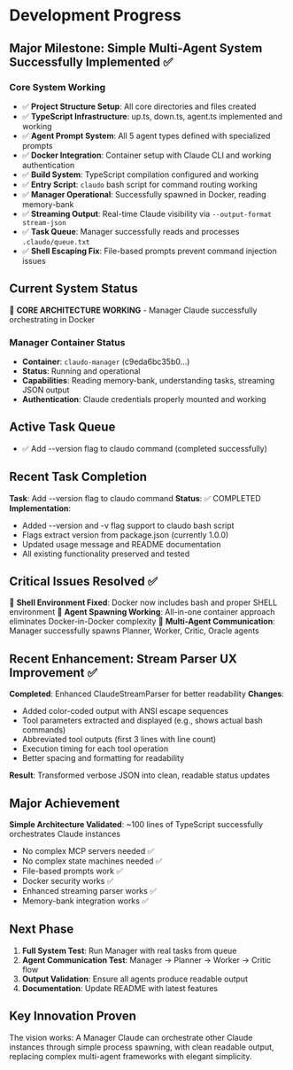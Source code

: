# Development Progress

## Major Milestone: Simple Multi-Agent System Successfully Implemented ✅

### Core System Working
- ✅ **Project Structure Setup**: All core directories and files created
- ✅ **TypeScript Infrastructure**: up.ts, down.ts, agent.ts implemented and working
- ✅ **Agent Prompt System**: All 5 agent types defined with specialized prompts
- ✅ **Docker Integration**: Container setup with Claude CLI and working authentication
- ✅ **Build System**: TypeScript compilation configured and working
- ✅ **Entry Script**: `claudo` bash script for command routing working
- ✅ **Manager Operational**: Successfully spawned in Docker, reading memory-bank
- ✅ **Streaming Output**: Real-time Claude visibility via `--output-format stream-json`
- ✅ **Task Queue**: Manager successfully reads and processes `.claudo/queue.txt`
- ✅ **Shell Escaping Fix**: File-based prompts prevent command injection issues

## Current System Status
🎉 **CORE ARCHITECTURE WORKING** - Manager Claude successfully orchestrating in Docker

### Manager Container Status
- **Container**: `claudo-manager` (c9eda6bc35b0...)
- **Status**: Running and operational
- **Capabilities**: Reading memory-bank, understanding tasks, streaming JSON output
- **Authentication**: Claude credentials properly mounted and working

## Active Task Queue
- ✅ Add --version flag to claudo command (completed successfully)

## Recent Task Completion
**Task**: Add --version flag to claudo command
**Status**: ✅ COMPLETED
**Implementation**: 
- Added --version and -v flag support to claudo bash script
- Flags extract version from package.json (currently 1.0.0)
- Updated usage message and README documentation
- All existing functionality preserved and tested

## Critical Issues Resolved ✅
🎉 **Shell Environment Fixed**: Docker now includes bash and proper SHELL environment
🎉 **Agent Spawning Working**: All-in-one container approach eliminates Docker-in-Docker complexity
🎉 **Multi-Agent Communication**: Manager successfully spawns Planner, Worker, Critic, Oracle agents

## Recent Enhancement: Stream Parser UX Improvement ✅
**Completed**: Enhanced ClaudeStreamParser for better readability
**Changes**:
- Added color-coded output with ANSI escape sequences
- Tool parameters extracted and displayed (e.g., shows actual bash commands)
- Abbreviated tool outputs (first 3 lines with line count)
- Execution timing for each tool operation
- Better spacing and formatting for readability

**Result**: Transformed verbose JSON into clean, readable status updates

## Major Achievement
**Simple Architecture Validated**: ~100 lines of TypeScript successfully orchestrates Claude instances
- No complex MCP servers needed ✅
- No complex state machines needed ✅  
- File-based prompts work ✅
- Docker security works ✅
- Enhanced streaming parser works ✅
- Memory-bank integration works ✅

## Next Phase
1. **Full System Test**: Run Manager with real tasks from queue
2. **Agent Communication Test**: Manager → Planner → Worker → Critic flow
3. **Output Validation**: Ensure all agents produce readable output
4. **Documentation**: Update README with latest features

## Key Innovation Proven
The vision works: A Manager Claude can orchestrate other Claude instances through simple process spawning, with clean readable output, replacing complex multi-agent frameworks with elegant simplicity.